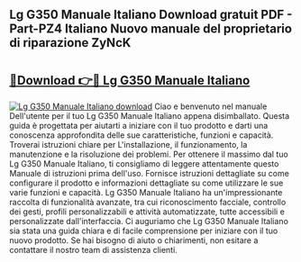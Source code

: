 ## Lg G350 Manuale Italiano Download gratuit PDF - Part-PZ4 Italiano Nuovo manuale del proprietario di riparazione ZyNcK

# <h2><a href="http://dfduvt.blite.top/?on=Lg+G350+Manuale+Italiano">🔗Download 👉🔴 Lg G350 Manuale Italiano</a></h2>

[![Lg G350 Manuale Italiano download](https://i.imgur.com/lujVjoI.png)](http://dfduvt.blite.top/?on=Lg+G350+Manuale+Italiano)
Ciao e benvenuto nel manuale Dell'utente per il tuo Lg G350 Manuale Italiano appena disimballato. Questa guida è progettata per aiutarti a iniziare con il tuo prodotto e darti una conoscenza approfondita delle sue caratteristiche, funzioni e capacità. Troverai istruzioni chiare per L'installazione, il funzionamento, la manutenzione e la risoluzione dei problemi. Per ottenere il massimo dal tuo Lg G350 Manuale Italiano, ti consigliamo di leggere attentamente questo Manuale di istruzioni prima dell'uso. Fornisce istruzioni dettagliate su come configurare il prodotto e informazioni dettagliate su come utilizzare le sue varie funzioni e capacità. Lg G350 Manuale Italiano ha un'impressionante raccolta di funzionalità avanzate, tra cui riconoscimento facciale, controllo dei gesti, profili personalizzabili e attività automatizzate, tutte accessibili e personalizzate dall'interfaccia. Ci auguriamo che Lg G350 Manuale Italiano sia stata una guida chiara e di facile comprensione per iniziare con il tuo nuovo prodotto. Se hai bisogno di aiuto o chiarimenti, non esitare a contattare il nostro team di assistenza clienti.
